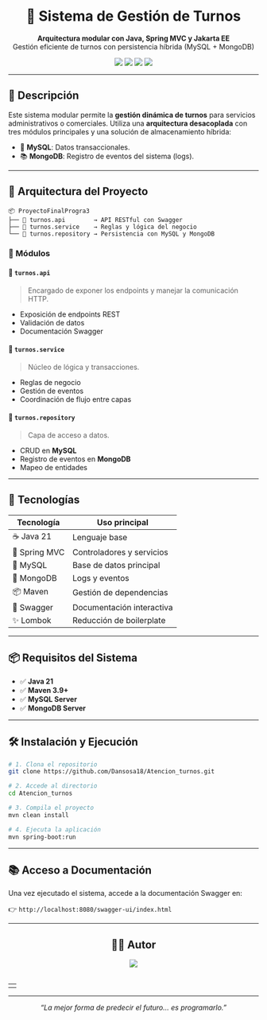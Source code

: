 <h1 align="center">🎫 Sistema de Gestión de Turnos</h1>

<p align="center">
  <b>Arquitectura modular con Java, Spring MVC y Jakarta EE</b><br>
  Gestión eficiente de turnos con persistencia híbrida (MySQL + MongoDB)
</p>

<p align="center">
  <img src="https://img.shields.io/badge/java-21-red?style=flat-square&logo=java">
  <img src="https://img.shields.io/badge/spring-mvc-6DB33F?style=flat-square&logo=spring">
  <img src="https://img.shields.io/badge/maven-3.9+-blue?style=flat-square&logo=apachemaven">
<img src="https://img.shields.io/badge/RabbitMQ-FF6600?style=flat-square&logo=rabbitmq&logoColor=white">
</p>

---

## 🌟 Descripción

Este sistema modular permite la **gestión dinámica de turnos** para servicios administrativos o comerciales. Utiliza una **arquitectura desacoplada** con tres módulos principales y una solución de almacenamiento híbrida:

- 💽 **MySQL**: Datos transaccionales.
- 📚 **MongoDB**: Registro de eventos del sistema (logs).

---

## 🧱 Arquitectura del Proyecto

```
📦 ProyectoFinalProgra3
├── 🔹 turnos.api        → API RESTful con Swagger
├── 🔹 turnos.service    → Reglas y lógica del negocio
└── 🔹 turnos.repository → Persistencia con MySQL y MongoDB
```

### 🧩 Módulos

#### 🔹 `turnos.api`
> Encargado de exponer los endpoints y manejar la comunicación HTTP.

- Exposición de endpoints REST
- Validación de datos
- Documentación Swagger

#### 🔹 `turnos.service`
> Núcleo de lógica y transacciones.

- Reglas de negocio
- Gestión de eventos
- Coordinación de flujo entre capas

#### 🔹 `turnos.repository`
> Capa de acceso a datos.

- CRUD en **MySQL**
- Registro de eventos en **MongoDB**
- Mapeo de entidades

---

## 🚀 Tecnologías

| Tecnología    | Uso principal               |
|---------------|-----------------------------|
| ☕ Java 21     | Lenguaje base               |
| 🌱 Spring MVC | Controladores y servicios   |
| 🐬 MySQL      | Base de datos principal     |
| 🍃 MongoDB    | Logs y eventos              |
| 📦 Maven      | Gestión de dependencias     |
| 🧾 Swagger    | Documentación interactiva   |
| ✨ Lombok      | Reducción de boilerplate    |

---

## 📦 Requisitos del Sistema

- ✅ **Java 21**
- ✅ **Maven 3.9+**
- ✅ **MySQL Server**
- ✅ **MongoDB Server**

---

## 🛠️ Instalación y Ejecución

```bash
# 1. Clona el repositorio
git clone https://github.com/Dansosa18/Atencion_turnos.git

# 2. Accede al directorio
cd Atencion_turnos

# 3. Compila el proyecto
mvn clean install

# 4. Ejecuta la aplicación
mvn spring-boot:run
```

---

## 📚 Acceso a Documentación

Una vez ejecutado el sistema, accede a la documentación Swagger en:

👉 `http://localhost:8080/swagger-ui/index.html`

---

<div align="center">
  <h2>👨‍💻 Autor</h2>
  <img src="https://img.shields.io/badge/Desarrollado%20por-%20Victor Daniel Sosa Lopez-blue?style=for-the-badge">
  <br><br>
  <table align="center">
    <tr>
      <td align="center">
  </table>
</div>

---


<p align="center"><i>“La mejor forma de predecir el futuro... es programarlo.”</i></p>
